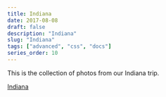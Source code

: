 ```yaml
---
title: Indiana
date: 2017-08-08
draft: false
description: "Indiana"
slug: "Indiana"
tags: ["advanced", "css", "docs"]
series_order: 10
---
```


This is the collection of photos from our Indiana trip.

[Indiana](https://goo.gl/photos/BteiVGFgudAuQCa37)
